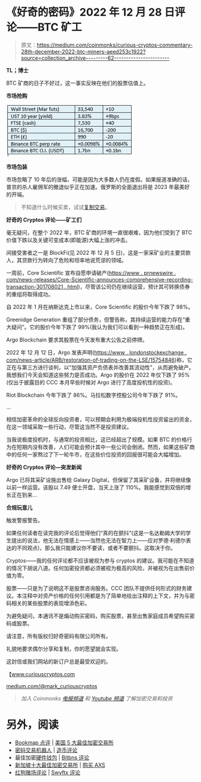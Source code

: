 # 《好奇的密码》2022 年 12 月 28 日评论——BTC 矿工

> 原文：<https://medium.com/coinmonks/curious-cryptos-commentary-28th-december-2022-btc-miners-aeed253c1922?source=collection_archive---------62----------------------->

**TL；博士**

BTC 矿商的日子不好过，这一事实反映在他们的股票估值上。

**市场抢购**

![](img/95a0d795cc2b778756e38a72dc479c49.png)

**市场包装**

市场忽略了 10 年后的涨幅，可能是因为大多数人仍在度假。如果报道准确的话，普京的杀人雇佣军的撤退似乎正在加速。俄罗斯的全面退出将是 2023 年最美好的开端。

> 不知道什么时候买卖，试试[复制交易](http://coincodecap.com/go/bityard)。

**好奇的 Cryptos 评论——矿工们**

毫无疑问，在整个 2022 年，BTC 矿商的环境一直很艰难，因为他们受到了 BTC 价值下跌以及关键可变成本(即能源)大幅上涨的冲击。

间接受害者之一是 BlockFi(见 2022 年 12 月 5 日)，这是一家采矿业的主要贷款人，其贷款行为转向了危险和坦率地说荒谬的领域。

一周前，Core Scientific 宣布自愿申请破产([https://www . prnewswire . com/news-releases/Core-Scientific-announces-comprehensive-recording-transaction-301708021 . html](https://www.prnewswire.com/news-releases/core-scientific-announces-comprehensive-restructuring-transaction-301708021.html))，尽管该公司仍在继续运营，预计其可转换债券的重组将取得成功。

自 2022 年 1 月在纳斯达克上市以来，Core Scientific 的股价今年下跌了 98%。

Greenidge Generation 重组了部分债务，但警告称，其持续运营的能力存在“重大疑问”。它的股价今年下跌了 99%(我认为我们可以看到一种趋势正在形成)。

Argo Blockchain 要求其股票在今天发布重大公告之前停牌。

2022 年 12 月 12 日，Argo 发表声明([https://www . londonstockexchange . com/news-article/ARB/restoration-of-trading-on-the-LSE/15754846](https://www.londonstockexchange.com/news-article/ARB/restoration-of-trading-on-the-lse/15754846))称，它正在与第三方进行谈判，以“加强其资产负债表并改善其流动性”，从而避免破产。我想我们今天会知道这些努力是否成功。Argo 的股价在 2022 年仅下跌了 95%(仅出于披露目的 CCC 本月早些时候对 Argo 进行了高度投机性的投资)。

Riot Blockchain 今年下跌了 86%。马拉松数字控股公司今年下跌了 91%。

…

相信加密革命的全球反向投资者，可以预期会利用为极端投机性投资留出的资金，在这一领域采取一些行动，尽管这当然不是投资建议。

当我说极度投机时，与通常的投资相比，这已经超出了规模。如果 BTC 的价格行为在短期内没有改善，人们可能会预计其中一些公司会倒闭。然而，如果这些矿商中的任何一家熬过了下一轮牛市，在这些价位投资的回报很可能会大幅增加。

**好奇的 Cryptos 评论—突发新闻**

Argo 已将其采矿设施出售给 Galaxy Digital，但保留了其采矿设备，并将继续像以前一样运营。该股以 7.49 便士开盘，当天上涨了 110%。我能感觉到双倍的增长正在到来…

**合规玩意儿**

触发警报警告。

如果任何读者在读完我的评论后觉得他们“真的在颤抖”(这是一名达勒姆大学的学生提出的说法，他无法在情感上——当然也无法在智力上——应对罗德·利德尔表达的不同观点)，那么我只能建议你不要读，或者不要颤抖。这取决于你。

Cryptos——我的任何评论都不应该被视为参与 cryptos 的建议。我可能在不知道的情况下胡说八道。任何加密投资都必须被视为极高的风险，并被视为在出售前价值为零。

股票——只是为了说明这不是股票咨询服务。CCC 团队不提供任何形式的财务建议。本注释中对资产价格的任何引用都是为了简单地给出注释的上下文，并为与密码相关的某些股票的表现增添色彩。

为避免疑问，本通讯不是煽动购买密码，购买股票，甚至出售家庭成员希望购买密码或股票。

请注意，所有版权归好奇密码有限公司所有。

礼貌地要求偶尔分享和复制，你的愿望就会实现。

这封信或我们网站的新订户总是最受欢迎的。

【www.curiouscryptos.com 

[medium.com/@mark_curiouscryptos](mailto:medium.com/@mark_curiouscryptos)

> *加入 Coinmonks* [*电报频道*](https://t.me/coincodecap) *和* [*Youtube 频道*](https://www.youtube.com/c/coinmonks/videos) *了解加密交易和投资*

# 另外，阅读

*   [Bookmap 点评](https://coincodecap.com/bookmap-review-2021-best-trading-software) | [美国 5 大最佳加密交易所](https://coincodecap.com/crypto-exchange-usa)
*   [密码交易机器人](/coinmonks/crypto-trading-bot-c2ffce8acb2a) | [造币评论](https://coincodecap.com/coingate-review)
*   最佳加密[硬件钱包](/coinmonks/hardware-wallets-dfa1211730c6) | [Bitbns 评论](/coinmonks/bitbns-review-38256a07e161)
*   [新加坡十大最佳加密交易所](https://coincodecap.com/crypto-exchange-in-singapore) | [购买 AXS](https://coincodecap.com/buy-axs-token)
*   [红狗赌场评论](https://coincodecap.com/red-dog-casino-review) | [Swyftx 评论](https://coincodecap.com/swyftx-review)